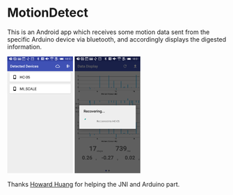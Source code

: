 # MotionDetect  

This is an Android app which receives some motion data sent from the specific Arduino device via bluetooth, and accordingly displays the digested information.

<a href="assets/screenshot_1.png"><img src="assets/screenshot_1.png" width="30%"/></a> <a href="assets/screenshot_2.png"><img src="assets/screenshot_2.png" width="30%"/></a>

Thanks [Howard Huang](https://github.com/howardhuang03) for helping the JNI and Arduino part.

